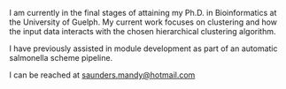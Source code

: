 I am currently in the final stages of attaining my Ph.D. in Bioinformatics at the University
of Guelph.  My current work focuses on clustering and how the input data interacts with the chosen hierarchical clustering algorithm.

I have previously assisted in module development as part of an automatic salmonella scheme pipeline.

I can be reached at saunders.mandy@hotmail.com

<!---
almene/almene is a ✨ special ✨ repository because its `README.md` (this file) appears on your GitHub profile.
You can click the Preview link to take a look at your changes.
--->
